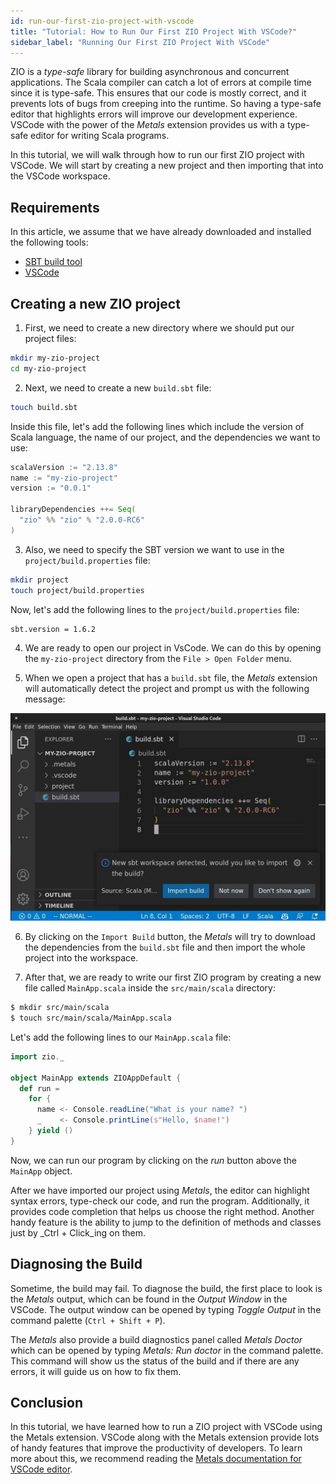 ```yaml
---
id: run-our-first-zio-project-with-vscode
title: "Tutorial: How to Run Our First ZIO Project With VSCode?"
sidebar_label: "Running Our First ZIO Project With VSCode"
---
```


ZIO is a _type-safe_ library for building asynchronous and concurrent applications. The Scala compiler can catch a lot of errors at compile time since it is type-safe. This ensures that our code is mostly correct, and it prevents lots of bugs from creeping into the runtime. So having a type-safe editor that highlights errors will improve our development experience. VSCode with the power of the _Metals_ extension provides us with a type-safe editor for writing Scala programs.

In this tutorial, we will walk through how to run our first ZIO project with VSCode. We will start by creating a new project and then importing that into the VSCode workspace.

## Requirements

In this article, we assume that we have already downloaded and installed the following tools:
- [SBT build tool](https://www.scala-sbt.org/download.html)
- [VSCode](https://code.visualstudio.com/)

## Creating a new ZIO project

1. First, we need to create a new directory where we should put our project files:

```bash
mkdir my-zio-project
cd my-zio-project
```

2. Next, we need to create a new `build.sbt` file:

```bash
touch build.sbt
```

Inside this file, let's add the following lines which include the version of Scala language, the name of our project, and the dependencies we want to use:

```scala
scalaVersion := "2.13.8"
name := "my-zio-project"
version := "0.0.1"

libraryDependencies ++= Seq(
  "zio" %% "zio" % "2.0.0-RC6"
)
```

3. Also, we need to specify the SBT version we want to use in the `project/build.properties` file:

```bash
mkdir project
touch project/build.properties
```

Now, let's add the following lines to the `project/build.properties` file:

```
sbt.version = 1.6.2
```

4. We are ready to open our project in VsCode. We can do this by opening the `my-zio-project` directory from the `File > Open Folder` menu.

5. When we open a project that has a `build.sbt` file, the _Metals_ extension will automatically detect the project and prompt us with the following message:

![VSCode](img/vscode.jpg)

6. By clicking on the `Import Build` button, the _Metals_ will try to download the dependencies from the `build.sbt` file and then import the whole project into the workspace.

7. After that, we are ready to write our first ZIO program by creating a new file called `MainApp.scala` inside the `src/main/scala` directory:

```bash
$ mkdir src/main/scala
$ touch src/main/scala/MainApp.scala
```

Let's add the following lines to our `MainApp.scala` file:

```scala mdoc:compile-only
import zio._

object MainApp extends ZIOAppDefault {
  def run = 
    for {
      name <- Console.readLine("What is your name? ")
      _    <- Console.printLine(s"Hello, $name!")
    } yield ()
}
```

Now, we can run our program by clicking on the _run_ button above the `MainApp` object.

After we have imported our project using _Metals_, the editor can highlight syntax errors, type-check our code, and run the program. Additionally, it provides code completion that helps us choose the right method. Another handy feature is the ability to jump to the definition of methods and classes just by _Ctrl + Click_ing on them.

## Diagnosing the Build

Sometime, the build may fail. To diagnose the build, the first place to look is the _Metals_ output, which can be found in the _Output Window_ in the VSCode. The output window can be opened by typing _Toggle Output_ in the command palette (`Ctrl + Shift + P`).

The _Metals_ also provide a build diagnostics panel called _Metals Doctor_ which can be opened by typing _Metals: Run doctor_ in the command palette. This command will show us the status of the build and if there are any errors, it will guide us on how to fix them.

## Conclusion

In this tutorial, we have learned how to run a ZIO project with VSCode using the Metals extension. VSCode along with the Metals extension provide lots of handy features that improve the productivity of developers. To learn more about this, we recommend reading the [Metals documentation for VSCode editor](https://scalameta.org/metals/docs/editors/vscode/).
